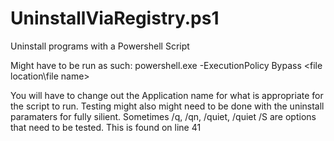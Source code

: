 # UninstallViaRegistry.ps1
Uninstall programs with a Powershell Script

Might have to be run as such: powershell.exe -ExecutionPolicy Bypass <file location\file name>

You will have to change out the Application name for what is appropriate for the script to run. Testing might also might need to be done with the uninstall paramaters for fully silient. Sometimes /q, /qn, /quiet, /quiet /S are options that need to be tested. This is found on line 41
